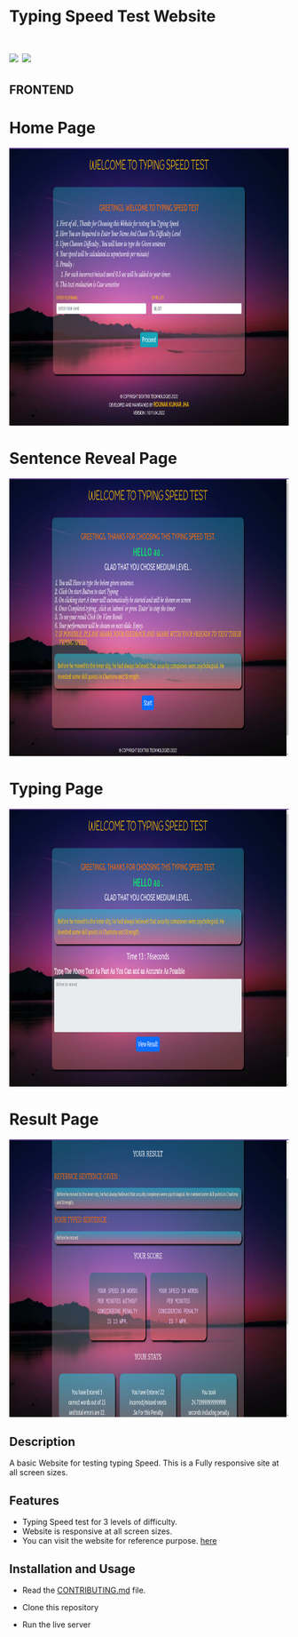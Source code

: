 
# Typing Speed Test Website 

# <img src="https://img.shields.io/badge/HTML-239120?style=for-the-badge&logo=html5&logoColor=white"></img> <img src="https://img.shields.io/badge/CSS-239120?&style=for-the-badge&logo=css3&logoColor=white"></img>

## FRONTEND


# Home Page
<img alt="ui" src="public/homePage.png" height= "500">

# Sentence Reveal Page
<img alt="ui1" src="public/SentenceRevealPage.png" height= "500"> 

# Typing Page
<img alt="ui1" src="public/TypingPage.png" height= "500"> 

# Result Page
<img alt="ui2" src="public/ResultPage.png" height="500"></p>


## Description

A basic Website for testing typing Speed. This is a Fully responsive site at all screen sizes.  

## Features

- Typing Speed test for 3 levels of difficulty.
- Website is responsive at all screen sizes.
- You can visit the website for reference purpose. [here](https://typing-test-rounak.netlify.app/) 


## Installation and Usage

- Read the [CONTRIBUTING.md](CONTRIBUTING.md) file.

- Clone this repository

- Run the live server

